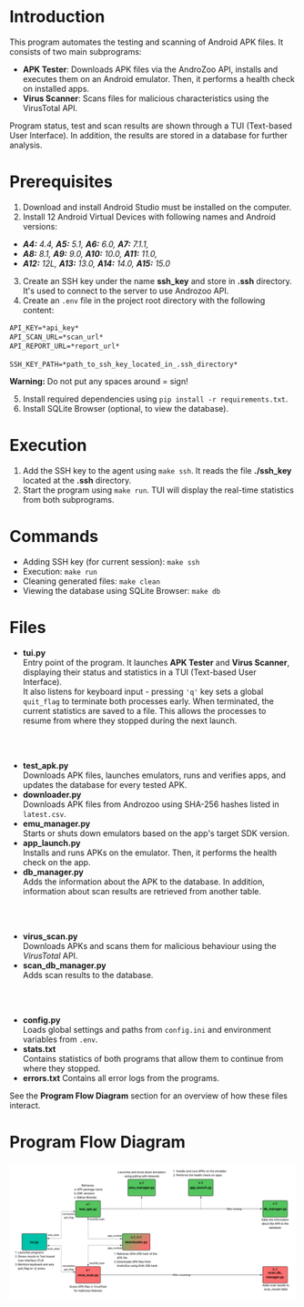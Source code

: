 # Introduction
This program automates the testing and scanning of Android APK files. It consists of two main subprograms:
- **APK Tester**: Downloads APK files via the AndroZoo API, installs and executes them on an Android emulator. Then, it performs a health check on installed apps.
- **Virus Scanner**: Scans files for malicious characteristics using the VirusTotal API.

Program status, test and scan results are shown through a TUI (Text-based User Interface). In addition, the results are stored in a database for further analysis.

# Prerequisites
1. Download and install Android Studio must be installed on the computer.
2. Install 12 Android Virtual Devices with following names and Android versions:
- _**A4:** 4.4, **A5:** 5.1, **A6:** 6.0, **A7:** 7.1.1,_
- _**A8:** 8.1, **A9:** 9.0, **A10:** 10.0, **A11:** 11.0,_
- _**A12:** 12L, **A13:** 13.0, **A14:** 14.0, **A15:** 15.0_
3. Create an SSH key under the name **ssh_key** and store in **.ssh** directory. It's used to connect to the server to use Androzoo API.
4. Create an `.env` file in the project root directory with the following content:

```
API_KEY=*api_key*
API_SCAN_URL=*scan_url*
API_REPORT_URL=*report_url*

SSH_KEY_PATH=*path_to_ssh_key_located_in_.ssh_directory*
```
**Warning:** Do not put any spaces around = sign!

5. Install required dependencies using `pip install -r requirements.txt`.
6. Install SQLite Browser (optional, to view the database).

# Execution
1. Add the SSH key to the agent using `make ssh`. It reads the file **./ssh_key** located at the **.ssh** directory.
2. Start the program using `make run`. TUI will display the real-time statistics from both subprograms.

# Commands
- Adding SSH key (for current session): `make ssh`
- Execution: `make run`
- Cleaning generated files: `make clean`
- Viewing the database using SQLite Browser: `make db`

# Files
- **tui.py**  
Entry point of the program. It launches **APK Tester** and **Virus Scanner**, displaying their status and statistics in a TUI (Text-based User Interface). <br> It also listens for keyboard input - pressing `'q'` key sets a global `quit_flag` to terminate both processes early. When terminated, the current statistics are saved to a file. This allows the processes to resume from where they stopped during the next launch.
<br>
<br>

- **test_apk.py**  
Downloads APK files, launches emulators, runs and verifies apps, and updates the database for every tested APK.
- **downloader.py**  
Downloads APK files from Androzoo using SHA-256 hashes listed in `latest.csv`.
- **emu_manager.py**  
Starts or shuts down emulators based on the app's target SDK version.
- **app_launch.py**  
Installs and runs APKs on the emulator. Then, it performs the health check on the app.
- **db_manager.py**  
Adds the information about the APK to the database. In addition, information about scan results are retrieved from another table.
<br>
<br>

- **virus_scan.py**  
Downloads APKs and scans them for malicious behaviour using the *VirusTotal* API.
- **scan_db_manager.py**  
Adds scan results to the database.
<br>
<br>

- **config.py**  
Loads global settings and paths from `config.ini` and environment variables from `.env`.
- **stats.txt**  
Contains statistics of both programs that allow them to continue from where they stopped.
- **errors.txt**
Contains all error logs from the programs.

See the **Program Flow Diagram** section for an overview of how these files interact.

# Program Flow Diagram
![Program Flow Diagram](./diagram.png)